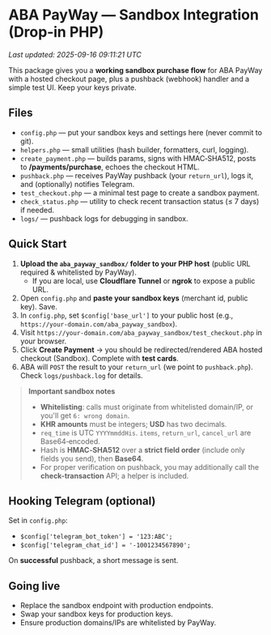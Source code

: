 # ABA PayWay — Sandbox Integration (Drop‑in PHP)
_Last updated: 2025-09-16 09:11:21 UTC_

This package gives you a **working sandbox purchase flow** for ABA PayWay with a hosted checkout page,
plus a pushback (webhook) handler and a simple test UI. Keep your keys private.

## Files
- `config.php` — put your sandbox keys and settings here (never commit to git).
- `helpers.php` — small utilities (hash builder, formatters, curl, logging).
- `create_payment.php` — builds params, signs with HMAC‑SHA512, posts to **/payments/purchase**, echoes the checkout HTML.
- `pushback.php` — receives PayWay pushback (your `return_url`), logs it, and (optionally) notifies Telegram.
- `test_checkout.php` — a minimal test page to create a sandbox payment.
- `check_status.php` — utility to check recent transaction status (≤ 7 days) if needed.
- `logs/` — pushback logs for debugging in sandbox.

## Quick Start
1) **Upload the `aba_payway_sandbox/` folder to your PHP host** (public URL required & whitelisted by PayWay).
   - If you are local, use **Cloudflare Tunnel** or **ngrok** to expose a public URL.
2) Open `config.php` and **paste your sandbox keys** (merchant id, public key). Save.
3) In `config.php`, set `$config['base_url']` to your public host (e.g., `https://your-domain.com/aba_payway_sandbox`).
4) Visit `https://your-domain.com/aba_payway_sandbox/test_checkout.php` in your browser.
5) Click **Create Payment** → you should be redirected/rendered ABA hosted checkout (Sandbox). Complete with **test cards**.
6) ABA will `POST` the result to your `return_url` (we point to `pushback.php`). Check `logs/pushback.log` for details.

> **Important sandbox notes**
> - **Whitelisting**: calls must originate from whitelisted domain/IP, or you'll get `6: wrong domain`.
> - **KHR amounts** must be integers; **USD** has two decimals.
> - `req_time` is UTC `YYYYmmddHis`. `items`, `return_url`, `cancel_url` are Base64‑encoded.
> - Hash is **HMAC‑SHA512** over a **strict field order** (include only fields you send), then **Base64**.
> - For proper verification on pushback, you may additionally call the **check-transaction** API; a helper is included.

## Hooking Telegram (optional)
Set in `config.php`:
- `$config['telegram_bot_token'] = '123:ABC';`
- `$config['telegram_chat_id'] = '-1001234567890';`

On **successful** pushback, a short message is sent.

## Going live
- Replace the sandbox endpoint with production endpoints.
- Swap your sandbox keys for production keys.
- Ensure production domains/IPs are whitelisted by PayWay.
